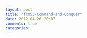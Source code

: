 ```yaml
---
layout: post
title: "fcm53-Command-and-Conquer"
date: 2012-04-26 20:07
comments: true
categories: 
---
```


